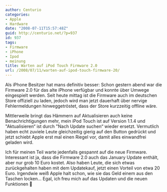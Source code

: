 ```yaml
---
author: Centurio
categories:
- Apple
- Hardware
date: "2008-07-11T15:57:48Z"
guid: http://centurio.net/?p=937
id: 937
tags:
- Firmware
- iPhone
- Ipod
- meinung
title: Warten auf iPod Touch Firmware 2.0
url: /2008/07/11/warten-auf-ipod-touch-firmware-20/
---
```

Als iPhone Besitzer hat mans definitiv besser: Schon gestern abend war die Firmware 2.0 für das alte iPhone verfügbar und konnte über Umwege eingespielt werden. Seit heute mittag ist die Firmware auch im deutschen Store offiziell zu laden, jedoch wird man jetzt dauerhaft über nervige Fehlermeldungen hinweggetröstet, dass der Store kurzzeitig offline wäre.

Mittlerweile bringt das Hämmern auf Aktualisieren auch keine Benachrichtigungen mehr, mein iPod Touch ist auf Version 1.1.4 und "Aktualisieren&#8220; ist durch "Nach Update suchen&#8220; wieder ersetzt. Vermutlich haben echt zuviele Leute gleichzeitig gierig auf den Button gedrückt und jetzt schiebt Apple erst mal einen Riegel vor, damit alles einwandfrei geladen wird.

Ich für meinen Teil warte jedenfalls gespannt auf die neue Firmware. Interessant ist ja, dass die Firmware 2.0 auch das January Update enthält, aber nur grob 10 Euro kostet. Also haben Leute, die sich etwas zurückgehalten haben mit dem Updatekauf, jetzt einen Vorteil von etwa 20 Euro. Irgendwie weiß Apple halt schon, wie sie das Geld einem aus den Taschen locken... Egal, ich freu mich auf das Updaten und die neuen Funktionen 🙂